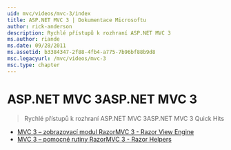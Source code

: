 ```yaml
---
uid: mvc/videos/mvc-3/index
title: ASP.NET MVC 3 | Dokumentace Microsoftu
author: rick-anderson
description: Rychlé přístupů k rozhraní ASP.NET MVC 3
ms.author: riande
ms.date: 09/28/2011
ms.assetid: b3384347-2f88-4fb4-a775-7b96bf88b9d8
msc.legacyurl: /mvc/videos/mvc-3
msc.type: chapter
---
```

<a name="aspnet-mvc-3"></a><span data-ttu-id="16c39-103">ASP.NET MVC 3</span><span class="sxs-lookup"><span data-stu-id="16c39-103">ASP.NET MVC 3</span></span>
====================
> <span data-ttu-id="16c39-104">Rychlé přístupů k rozhraní ASP.NET MVC 3</span><span class="sxs-lookup"><span data-stu-id="16c39-104">ASP.NET MVC 3 Quick Hits</span></span>


- [<span data-ttu-id="16c39-105">MVC 3 – zobrazovací modul Razor</span><span class="sxs-lookup"><span data-stu-id="16c39-105">MVC 3 - Razor View Engine</span></span>](mvc-3-razor-view-engine.md)
- [<span data-ttu-id="16c39-106">MVC 3 – pomocné rutiny Razor</span><span class="sxs-lookup"><span data-stu-id="16c39-106">MVC 3 - Razor Helpers</span></span>](mvc-3-razor-helpers.md)
